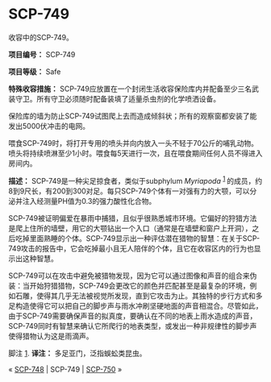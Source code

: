 # SCP-749
                        




收容中的SCP-749。



**项目编号：** SCP-749

**项目等级：** Safe

**特殊收容措施：** SCP-749应放置在一个封闭生活收容保险库内并配备至少三名武装守卫。所有守卫必须随时配备装填了适量杀虫剂的化学喷洒设备。

保险库的墙为防止SCP-749试图爬上去而造成倾斜状；所有的观察窗都安装了能发出5000伏冲击的电网。

喂食SCP-749时，将打开专用的喷头并向内放入一头不轻于70公斤的哺乳动物。喷头将持续喷淋至少1小时。喂食每5天进行一次，且在喂食期间任何人员不得进入房间内。

**描述：** SCP-749是一种尖足掠食者，类似于subphylum *Myriapoda* <sup class='footnoteref'>
 <a shape='rect' class='footnoteref' id='footnoteref-1' href='javascript:;' onclick='WIKIDOT.page.utils.scrollToReference(&apos;footnote-1&apos;)'>1</a>
</sup>的成员，约8到9尺长，有200到300对足。每只SCP-749个体有一对强有力的大颚，可以分泌并注入经测量PH值为0.3的强力酸性化合物。

SCP-749被证明偏爱在暴雨中捕猎，且似乎很熟悉城市环境。它偏好的狩猎方法是爬上住所的墙壁，用它的大颚钻出一个入口（通常是在墙壁和窗户上开洞），之后吃掉里面熟睡的个体。SCP-749显示出一种评估潜在猎物的智慧：在关于SCP-749攻击的报告中，它会吃掉最小且无人陪伴的个体，且它在收容区内的行为也显示出这种智慧。

SCP-749可以在攻击中避免被猎物发现，因为它可以通过图像和声音的组合来伪装：当开始狩猎猎物，SCP-749会更改它的颜色并匹配甚至是最复杂的环境，例如石雕，使得其几乎无法被视觉所发现，直到它攻击为止。其独特的步行方式和多足构造使得它可以把自己的脚步声与雨水冲刷坚硬地面的声音相混合。尽管如此，由于SCP-749需要确保声音的拟真度，要确认在不同的地表上雨水造成的声音，SCP-749同时有智慧来确认它所爬行的地表类型，或发出一种非规律性的脚步声使得猎物认为这是雨滴声。


脚注
<a shape='rect' href='javascript:;' onclick='WIKIDOT.page.utils.scrollToReference(&apos;footnoteref-1&apos;)'>1</a>. **译注：** 多足亚门，泛指蜈蚣类昆虫。



« [SCP-748](/scp-748) | SCP-749 | [SCP-750](/scp-750) »





                    